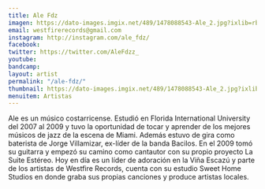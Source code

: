 ```yaml
---
title: Ale Fdz
imagen: https://dato-images.imgix.net/489/1478088543-Ale_2.jpg?ixlib=rb-1.1.0&ch=DPR%2CWidth&auto=compress%2Cformat
email: westfirerecords@gmail.com
instagram: http://instagram.com/ale_fdz/
facebook: 
twitter: https://twitter.com/AleFdzz_
youtube: 
bandcamp: 
layout: artist
permalink: "/ale-fdz/"
thumbnail: https://dato-images.imgix.net/489/1478088543-Ale_2.jpg?ixlib=rb-1.1.0&ch=DPR%2CWidth&auto=compress%2Cformat&w=370
menuitem: Artistas
---
```


<p>
Ale es un músico costarricense. Estudió en Florida International University del 2007 al 2009 y tuvo la oportunidad de tocar y aprender de los mejores músicos de jazz de la escena de Miami. Además estuvo de gira como baterista de Jorge Villamizar, ex-líder de la banda Bacilos. En el 2009 tomó su guitarra y empezó su camino como cantautor con su propio proyecto La Suite Estéreo. Hoy en día es un líder de adoración en la Viña Escazú y parte de los artistas de Westfire Records, cuenta con su estudio Sweet Home Studios en donde graba sus propias canciones y produce artistas locales.</p>